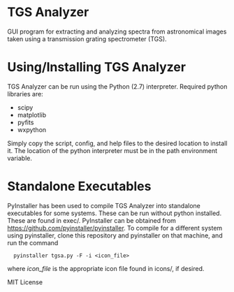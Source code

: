 TGS Analyzer
====================
GUI program for extracting and analyzing spectra from astronomical images taken using a
transmission grating spectrometer (TGS).

Using/Installing TGS Analyzer
====================
TGS Analyzer can be run using the Python (2.7) interpreter. Required python libraries are:
- scipy
- matplotlib
- pyfits
- wxpython

Simply copy the script, config, and help files to the desired location to install it. The location of the python
interpreter must be in the path environment variable.

Standalone Executables
====================
PyInstaller has been used to compile TGS Analyzer into standalone executables for some systems. These
can be run without python installed. 
These are found in exec/. PyInstaller can be obtained from https://github.com/pyinstaller/pyinstaller.
To compile for a different system using pyinstaller, clone this repository and pyinstaller on that
machine, and run the command

      pyinstaller tgsa.py -F -i <icon_file>

where *icon_file* is the appropriate icon file found in icons/, if desired.



MIT License
